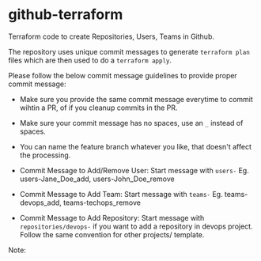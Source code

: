# github-terraform

Terraform code to create Repositories, Users, Teams in Github.

The repository uses unique commit messages to generate `terraform plan` files which are then used to do a `terraform apply`.

Please follow the below commit message guidelines to provide proper commit message:

- Make sure you provide the same commit message everytime to commit wihtin a PR, of if you cleanup commits in the PR.

- Make sure your commit message has no spaces, use an `_` instead of spaces.

- You can name the feature branch whatever you like, that doesn't affect the processing.

- Commit Message to Add/Remove User: Start message with `users-` Eg. users-Jane_Doe_add, users-John_Doe_remove

- Commit Message to Add Team: Start message with `teams-` Eg. teams-devops_add, teams-techops_remove

- Commit Message to Add Repository: Start message with `repositories/devops-` if you want to add a repository in devops project. Follow the same convention for other projects/ template.

Note:
